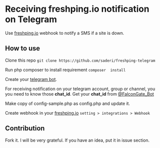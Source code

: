 # Receiving freshping.io notification on Telegram
Use [freshping.io](https://freshping.io) webhook to notify a SMS if a site is down.


## How to use

Clone this repo
`git clone https://github.com/saderi/freshping-telegram`

Run php composer to install requirement
`composer  install`

Create your [telegram bot](https://core.telegram.org/bots#3-how-do-i-create-a-bot). 

For receiving notification on your telegram account, group or channel, you you need to know those **chat_id**.
Get your **chat_id** from [@FalconGate_Bot](https://github.com/A3sal0n/FalconGate/wiki/Get-Telegram-Chat-ID)

Make copy of config-sample.php as config.php and update it.

Create webhook in your [freshping.io](https://freshping.io) `setting > integrations > Webhook`


## Contribution
Fork it. I will be very grateful. If you have an idea, put it in issue section.